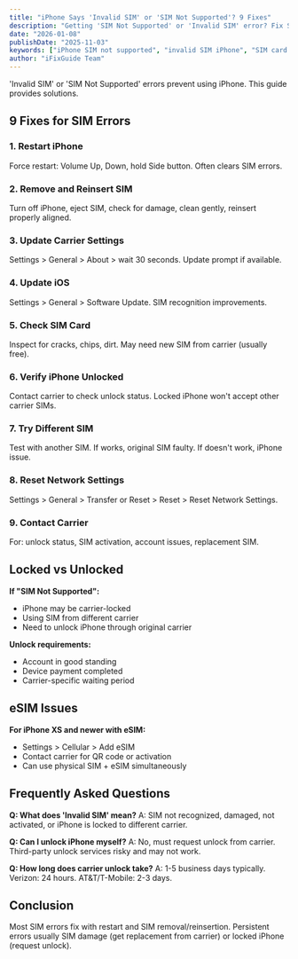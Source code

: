 ```yaml
---
title: "iPhone Says 'Invalid SIM' or 'SIM Not Supported'? 9 Fixes"
description: "Getting 'SIM Not Supported' or 'Invalid SIM' error? Fix SIM card issues and unlock iPhone with our guide."
date: "2026-01-08"
publishDate: "2025-11-03"
keywords: ["iPhone SIM not supported", "invalid SIM iPhone", "SIM card error", "fix SIM not supported", "unlock iPhone carrier"]
author: "iFixGuide Team"
---
```


'Invalid SIM' or 'SIM Not Supported' errors prevent using iPhone. This guide provides solutions.

## 9 Fixes for SIM Errors

### 1. Restart iPhone
Force restart: Volume Up, Down, hold Side button. Often clears SIM errors.

### 2. Remove and Reinsert SIM
Turn off iPhone, eject SIM, check for damage, clean gently, reinsert properly aligned.

### 3. Update Carrier Settings
Settings > General > About > wait 30 seconds. Update prompt if available.

### 4. Update iOS
Settings > General > Software Update. SIM recognition improvements.

### 5. Check SIM Card
Inspect for cracks, chips, dirt. May need new SIM from carrier (usually free).

### 6. Verify iPhone Unlocked
Contact carrier to check unlock status. Locked iPhone won't accept other carrier SIMs.

### 7. Try Different SIM
Test with another SIM. If works, original SIM faulty. If doesn't work, iPhone issue.

### 8. Reset Network Settings
Settings > General > Transfer or Reset > Reset > Reset Network Settings.

### 9. Contact Carrier
For: unlock status, SIM activation, account issues, replacement SIM.

## Locked vs Unlocked

**If "SIM Not Supported":**
- iPhone may be carrier-locked
- Using SIM from different carrier
- Need to unlock iPhone through original carrier

**Unlock requirements:**
- Account in good standing
- Device payment completed
- Carrier-specific waiting period

## eSIM Issues

**For iPhone XS and newer with eSIM:**
- Settings > Cellular > Add eSIM
- Contact carrier for QR code or activation
- Can use physical SIM + eSIM simultaneously

## Frequently Asked Questions

**Q: What does 'Invalid SIM' mean?**
A: SIM not recognized, damaged, not activated, or iPhone is locked to different carrier.

**Q: Can I unlock iPhone myself?**
A: No, must request unlock from carrier. Third-party unlock services risky and may not work.

**Q: How long does carrier unlock take?**
A: 1-5 business days typically. Verizon: 24 hours. AT&T/T-Mobile: 2-3 days.

## Conclusion
Most SIM errors fix with restart and SIM removal/reinsertion. Persistent errors usually SIM damage (get replacement from carrier) or locked iPhone (request unlock).
